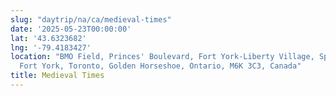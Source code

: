 ```yaml
---
slug: "daytrip/na/ca/medieval-times"
date: '2025-05-23T00:00:00'
lat: '43.6323682'
lng: '-79.4183427'
location: "BMO Field, Princes' Boulevard, Fort York-Liberty Village, Spadina\u2014\
  Fort York, Toronto, Golden Horseshoe, Ontario, M6K 3C3, Canada"
title: Medieval Times
---
```



